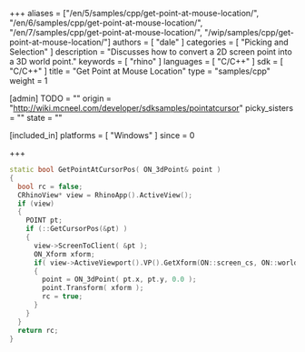 +++
aliases = ["/en/5/samples/cpp/get-point-at-mouse-location/", "/en/6/samples/cpp/get-point-at-mouse-location/", "/en/7/samples/cpp/get-point-at-mouse-location/", "/wip/samples/cpp/get-point-at-mouse-location/"]
authors = [ "dale" ]
categories = [ "Picking and Selection" ]
description = "Discusses how to convert a 2D screen point into a 3D world point."
keywords = [ "rhino" ]
languages = [ "C/C++" ]
sdk = [ "C/C++" ]
title = "Get Point at Mouse Location"
type = "samples/cpp"
weight = 1

[admin]
TODO = ""
origin = "http://wiki.mcneel.com/developer/sdksamples/pointatcursor"
picky_sisters = ""
state = ""

[included_in]
platforms = [ "Windows" ]
since = 0

+++

```cpp
static bool GetPointAtCursorPos( ON_3dPoint& point )
{
  bool rc = false;
  CRhinoView* view = RhinoApp().ActiveView();
  if (view)
  {
    POINT pt;
    if (::GetCursorPos(&pt) )
    {
      view->ScreenToClient( &pt );
      ON_Xform xform;
      if( view->ActiveViewport().VP().GetXform(ON::screen_cs, ON::world_cs, xform) )
      {
        point = ON_3dPoint( pt.x, pt.y, 0.0 );
        point.Transform( xform );
        rc = true;
      }
    }
  }
  return rc;
}
```
